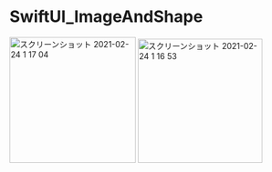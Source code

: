 # SwiftUI_ImageAndShape

<img width="221" alt="スクリーンショット 2021-02-24 1 17 04" src="https://user-images.githubusercontent.com/9380171/108872972-12c6cb00-763e-11eb-8d0a-e0ff4c3274ac.png">
<img width="218" alt="スクリーンショット 2021-02-24 1 16 53" src="https://user-images.githubusercontent.com/9380171/108872977-15292500-763e-11eb-83e3-da937543a905.png">
